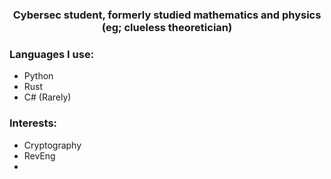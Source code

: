 <h1 align="center"></h1>
<h3 align="center">Cybersec student, formerly studied mathematics and physics (eg; clueless theoretician)</h3>



### Languages I use:
- Python
- Rust
- C# (Rarely)


### Interests:
- Cryptography
- RevEng
- 
